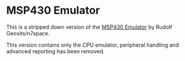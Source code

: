 MSP430 Emulator
===============

This is a stripped down version of the [MSP430 Emulator](https://github.com/n7space/MSP430-Emulator) by Rudolf Geosits/n7space.

This version contains only the CPU emulator, peripheral handling and advanced
reporting has been removed.
